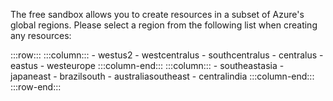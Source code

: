 The free sandbox allows you to create resources in a subset of Azure's global regions. Please select a region from the following list when creating any resources:

:::row:::
    :::column:::
        - westus2
        - westcentralus
        - southcentralus
        - centralus
        - eastus
        - westeurope
    :::column-end:::
    :::column:::
        - southeastasia
        - japaneast
        - brazilsouth
        - australiasoutheast
        - centralindia
    :::column-end:::
:::row-end:::